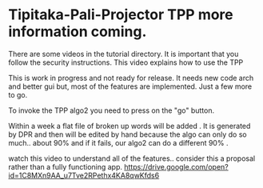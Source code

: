 # Tipitaka-Pali-Projector TPP  more information coming.
There are some videos in the tutorial directory.  It is important that you follow the security instructions.
This video explains how to use the TPP

This is work in progress and not ready for release.  It needs new code arch and better gui but, most of the features are implemented.  Just a few more to go.

To invoke the TPP algo2 you need to press on the "go" button.

Within a week a  flat file of broken up words will be added .  It is generated by DPR and then will be edited by hand because the algo can only do so much.. about 90% and if it fails, our algo2 can do a different 90% .

watch this video to understand all of the features.. consider this a proposal rather than a fully functioning app.
https://drive.google.com/open?id=1C8MXn9AA_u7Tve2RPethx4KA8qwKfds6
